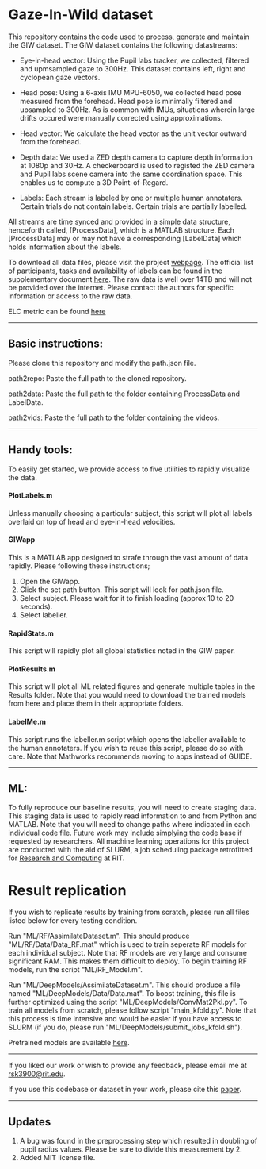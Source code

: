 # Gaze-In-Wild dataset

This repository contains the code used to process, generate and maintain the GIW dataset. The GIW dataset contains the following datastreams:

* Eye-in-head vector: Using the Pupil labs tracker, we collected, filtered and upmsampled gaze to 300Hz. This dataset contains left, right and cyclopean gaze vectors.

* Head pose: Using a 6-axis IMU MPU-6050, we collected head pose measured from the forehead. Head pose is minimally filtered and upsampled to 300Hz. As is common with IMUs, situations wherein large drifts occured were manually corrected using approximations.

* Head vector: We calculate the head vector as the unit vector outward from the forehead.

* Depth data: We used a ZED depth camera to capture depth information at 1080p and 30Hz. A checkerboard is used to registed the ZED camera and Pupil labs scene camera into the same coordination space. This enables us to compute a 3D Point-of-Regard.

* Labels: Each stream is labeled by one or multiple human annotaters. Certain trials do not contain labels. Certain trials are partially labelled. 

All streams are time synced and provided in a simple data structure, henceforth called, [ProcessData], which is a MATLAB structure. Each [ProcessData] may or may not have a corresponding [LabelData] which holds information about the labels.

To download all data files, please visit the project [webpage](http://www.cis.rit.edu/~rsk3900/gaze-in-wild/). The official list of participants, tasks and availability of labels can be found in the supplementary document [here](https://www.nature.com/articles/s41598-020-59251-5#Sec33). The raw data is well over 14TB and will not be provided over the internet. Please contact the authors for specific information or access to the raw data.

ELC metric can be found [here](https://bitbucket.org/GeorgeARYoung/elc_metric/src/master/)

----------------------------
## Basic instructions:

Please clone this repository and modify the path.json file.

path2repo: Paste the full path to the cloned repository.

path2data: Paste the full path to the folder containing ProcessData and LabelData.

path2vids: Paste the full path to the folder containing the videos.

----------------------------
## Handy tools:

To easily get started, we provide access to five utilities to rapidly visualize the data.

#### PlotLabels.m
Unless manually choosing a particular subject, this script will plot all labels overlaid on top of head and eye-in-head velocities.

#### GIWapp

This is a MATLAB app designed to strafe through the vast amount of data rapidly.
Please following these instructions;
1. Open the GIWapp.
2. Click the set path button. This script will look for path.json file.
3. Select subject. Please wait for it to finish loading (approx 10 to 20 seconds).
4. Select labeller.

#### RapidStats.m
This script will rapidly plot all global statistics noted in the GIW paper.

#### PlotResults.m
This script will plot all ML related figures and generate multiple tables in the Results folder. Note that you would need to download the trained models from here and place them in their appropriate folders.

#### LabelMe.m
This script runs the labeller.m script which opens the labeller available to the human annotaters. If you wish to reuse this script, please do so with care. Note that Mathworks recommends moving to apps instead of GUIDE.

---------------------------
## ML:

To fully reproduce our baseline results, you will need to create staging data. This staging data is used to rapidly read information to and from Python and MATLAB. Note that you will need to change paths where indicated in each individual code file. Future work may include simplying the code base if requested by researchers. All machine learning operations for this project are conducted with the aid of SLURM, a job scheduling package retrofitted for [Research and Computing](https://www.rit.edu/researchcomputing/) at RIT. 

# Result replication
If you wish to replicate results by training from scratch, please run all files listed below for every testing condition.

Run "ML/RF/AssimilateDataset.m". This should produce "ML/RF/Data/Data_RF.mat" which is used to train seperate RF models for each individual subject. Note that RF models are very large and consume significant RAM. This makes them difficult to deploy. To begin training RF models, run the script "ML/RF_Model.m".

Run "ML/DeepModels/AssimilateDataset.m". This should produce a file named "ML/DeepModels/Data/Data.mat". To boost training, this file is further optimized using the script "ML/DeepModels/ConvMat2Pkl.py". To train all models from scratch, please follow script "main_kfold.py". Note that this process is time intensive and would be easier if you have access to SLURM (if you do, please run "ML/DeepModels/submit_jobs_kfold.sh").

Pretrained models are available [here](https://drive.google.com/open?id=176sbXB3sXF-gJqZEhWEV-OxQtgtXKq_P).

---------------------------
If you liked our work or wish to provide any feedback, please email me at rsk3900@rit.edu.

If you use this codebase or dataset in your work, please cite this [paper](https://www.nature.com/articles/s41598-020-59251-5).

---------------------------
## Updates

1. A bug was found in the preprocessing step which resulted in doubling of pupil radius values. Please be sure to divide this measurement by 2.
2. Added MIT license file.

